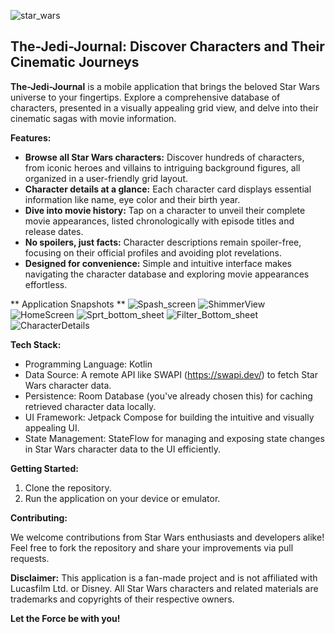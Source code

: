 ![star_wars](https://github.com/tanuj99/The-Jedi-Journal/assets/32680303/8ce8d7f4-ad3c-4f85-afe1-42ebed96c371)
## The-Jedi-Journal: Discover Characters and Their Cinematic Journeys

**The-Jedi-Journal** is a mobile application that brings the beloved Star Wars universe to your fingertips. Explore a comprehensive database of characters, presented in a visually appealing grid view, and delve into their cinematic sagas with movie information.

**Features:**

* **Browse all Star Wars characters:** Discover hundreds of characters, from iconic heroes and villains to intriguing background figures, all organized in a user-friendly grid layout.
* **Character details at a glance:** Each character card displays essential information like name, eye color and their birth year.
* **Dive into movie history:** Tap on a character to unveil their complete movie appearances, listed chronologically with episode titles and release dates.
* **No spoilers, just facts:** Character descriptions remain spoiler-free, focusing on their official profiles and avoiding plot revelations.
* **Designed for convenience:** Simple and intuitive interface makes navigating the character database and exploring movie appearances effortless.

** Application Snapshots **
![Spash_screen](https://github.com/tanuj99/The-Jedi-Journal/assets/32680303/40b5271d-225e-4b55-ac57-4fe4583c849b)
![ShimmerView](https://github.com/tanuj99/The-Jedi-Journal/assets/32680303/13000469-2ecd-4be5-bb47-ec20c11d0dcd)
![HomeScreen](https://github.com/tanuj99/The-Jedi-Journal/assets/32680303/e70d0586-5b20-4d21-8074-378d0ea0d064)
![Sprt_bottom_sheet](https://github.com/tanuj99/The-Jedi-Journal/assets/32680303/b2860996-8f50-4b2a-9440-71f8ccd13994)
![Filter_Bottom_sheet](https://github.com/tanuj99/The-Jedi-Journal/assets/32680303/4ecb53af-1852-4580-b1eb-2f0c881ed2c8)
![CharacterDetails](https://github.com/tanuj99/The-Jedi-Journal/assets/32680303/24b537b1-5e4c-4190-91fc-e6833784849f)


**Tech Stack:**

* Programming Language: Kotlin 
* Data Source: A remote API like SWAPI (https://swapi.dev/) to fetch Star Wars character data.
* Persistence: Room Database (you've already chosen this) for caching retrieved character data locally.
* UI Framework: Jetpack Compose for building the intuitive and visually appealing UI.
* State Management: StateFlow for managing and exposing state changes in Star Wars character data to the UI efficiently.

**Getting Started:**

1. Clone the repository.
2. Run the application on your device or emulator.

**Contributing:**

We welcome contributions from Star Wars enthusiasts and developers alike! Feel free to fork the repository and share your improvements via pull requests.

**Disclaimer:**
This application is a fan-made project and is not affiliated with Lucasfilm Ltd. or Disney. All Star Wars characters and related materials are trademarks and copyrights of their respective owners.

**Let the Force be with you!**
